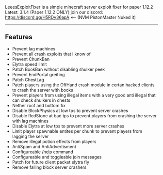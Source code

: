 LeeesExploitFixer is a simple minecraft server exploit fixer for paper 1.12.2 
Latest: 3.1.4 (Paper 1.12.2 ONLY)
join our discord: https://discord.gg/H5RDy36apA <-- (NVM PistonMaster Nuked it)
___

## Features

* Prevent lag machines 
* Prevent all crash exploits that i know of
* Prevent ChunkBan
* Elytra speed limit
* Patch BookBan without disabling shulker peek
* Prevent EndPortal greifing
* Patch ChestLag
* Patch players using the OffHand crash module in certan hacked clients to crash the server with books
* Prevent players from using illegal items with a very good anti illegal that can check shulkers in chests
* Nether roof and bottom fix
* Disable BlockPhysics at low tps to prevent server crashes
* Disable RedStone at bad tps to prevent players from crashing the server with lag machines
* Disable Elytra at low tps to prevent more server crashes
* Limit player spawnable entites per chunk to prevent players from lagging the server
* Remove illegal potion effects from players
* AntiSpam and AntiAdvertisment
* Configureable /help command
* Configureable and toggleable join messages
* Patch for future client packet elytra fly
* Remove falling block server crashers
